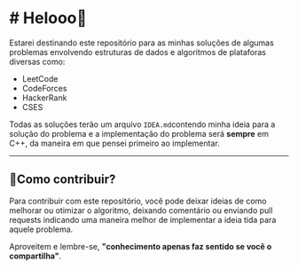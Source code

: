 # # Helooo👋

Estarei destinando este repositório para as minhas soluções de algumas problemas envolvendo estruturas de dados e algoritmos de plataforas diversas como:
- LeetCode
- CodeForces
- HackerRank
- CSES

Todas as soluções terão um arquivo `IDEA.md`contendo minha ideia para a solução do problema e a implementação do problema será **sempre** em C++, da maneira em que pensei primeiro ao implementar.
 
----
## 🤔Como contribuir?

Para contribuir com este repositório, você pode deixar ideias de como melhorar ou otimizar o algoritmo, deixando comentário ou enviando pull requests indicando uma maneira melhor de implementar a ideia tida para aquele problema.

Aproveitem e lembre-se, **"conhecimento apenas faz sentido se você o compartilha"**.
